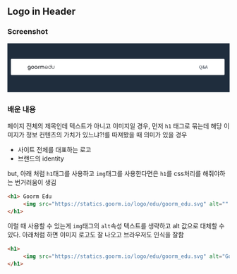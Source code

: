 ## Logo in Header

### Screenshot
<img src="./assets/Logo-in-Header.PNG" alt="헤더">

### 배운 내용
페이지 전체의 제목인데 텍스트가 아니고 이미지일 경우,
먼저 `h1` 태그로 묶는데 해당 이미지가 정보 컨텐츠의 가치가 있느냐?!를 따져봤을 때 의미가 있을 경우
- 사이트 전체를 대표하는 로고
- 브랜드의 identity

but, 아래 처럼 `h1`태그를 사용하고 `img`태그를 사용한다면은
`h1`를 css처리를 해줘야하는 번거러움이 생김
```HTML
<h1> Goorm Edu
     <img src="https://statics.goorm.io/logo/edu/goorm_edu.svg" alt="" />
</h1>
```

이럴 때 사용할 수 있는게 `img`태그의 `alt`속성
텍스트를 생략하고 alt 값으로 대체할 수 있다.
아래처럼 하면 이미지 로고도 잘 나오고 브라우저도 인식을 잘함
```HTML
<h1>
     <img src="https://statics.goorm.io/logo/edu/goorm_edu.svg" alt="Goorm Edu" />
</h1>
```
